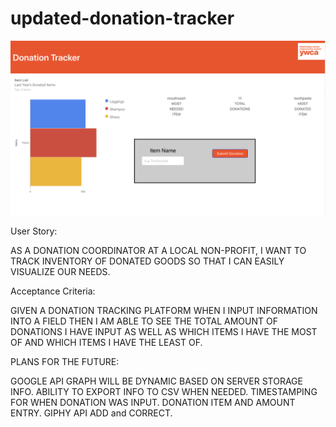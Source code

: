 # updated-donation-tracker

![image](https://github.com/ndahlberg95/donation-tracker/blob/main/assets/images/screenshotdt.png?raw=true)


User Story: 

AS A DONATION COORDINATOR AT A LOCAL NON-PROFIT,
I WANT TO TRACK INVENTORY OF DONATED GOODS SO THAT 
I CAN EASILY VISUALIZE OUR NEEDS.

Acceptance Criteria: 

GIVEN A DONATION TRACKING PLATFORM
WHEN I INPUT INFORMATION INTO A FIELD
THEN I AM ABLE TO SEE THE TOTAL AMOUNT OF DONATIONS I HAVE INPUT 
AS WELL AS WHICH ITEMS I HAVE THE MOST OF 
AND WHICH ITEMS I HAVE THE LEAST OF.

PLANS FOR THE FUTURE: 

GOOGLE API GRAPH WILL BE DYNAMIC BASED ON SERVER STORAGE INFO.
ABILITY TO EXPORT INFO TO CSV WHEN NEEDED.
TIMESTAMPING FOR WHEN DONATION WAS INPUT.
DONATION ITEM AND AMOUNT ENTRY. 
GIPHY API ADD and CORRECT.
